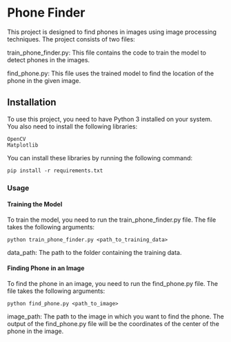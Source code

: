 ﻿# Phone Finder
This project is designed to find phones in images using image processing techniques. The project consists of two files:

train_phone_finder.py: This file contains the code to train the model to detect phones in the images.

find_phone.py: This file uses the trained model to find the location of the phone in the given image.

## Installation
To use this project, you need to have Python 3 installed on your system. You also need to install the following libraries:
```
OpenCV
Matplotlib
```
You can install these libraries by running the following command:

```
pip install -r requirements.txt
```
### Usage
#### Training the Model
To train the model, you need to run the train_phone_finder.py file. The file takes the following arguments:

```
python train_phone_finder.py <path_to_training_data>
```
data_path: The path to the folder containing the training data.

#### Finding Phone in an Image
To find the phone in an image, you need to run the find_phone.py file. The file takes the following arguments:

```
python find_phone.py <path_to_image>
```
image_path: The path to the image in which you want to find the phone.
The output of the find_phone.py file will be the coordinates of the center of the phone in the image.
